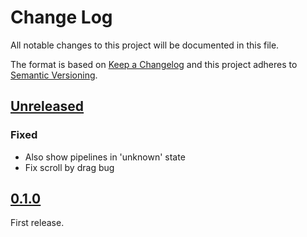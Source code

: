 # Change Log
All notable changes to this project will be documented in this file.

The format is based on [Keep a Changelog](http://keepachangelog.com/)
and this project adheres to [Semantic Versioning](http://semver.org/).

## [Unreleased]

### Fixed
- Also show pipelines in 'unknown' state
- Fix scroll by drag bug

## [0.1.0]
First release.

[Unreleased]: https://github.com/sroidl/lambda-ui/compare/lambdaui-0.1.0...HEAD
[0.1.0]: https://github.com/sroidl/lambda-ui/compare/0.1.0...0.1.0
